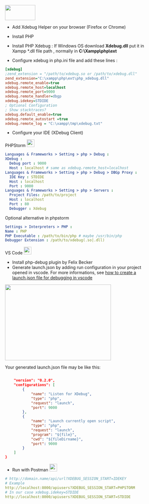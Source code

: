 <img src="https://upload.wikimedia.org/wikipedia/commons/thumb/c/c3/Xdebug_Logo.svg/351px-Xdebug_Logo.svg.png" width="100" height="50">

- Add Xdebug Helper on your browser (Firefox or Chrome)
- Install PHP
- Install PHP Xdebug : If  Windows OS download **Xdebug.dll** put it in Xampp *.dll  file path , normally in **C:\Xampp\php\ext** 

- Configure xdebug in php.ini file and  add these lines :
```ini
[xdebug]
;zend_extension = "/path/to/xdebug.so or /path/to/xdebug.dll"
zend_extension="C:\xampp\php\ext\php_xdebug.dll"
xdebug.remote_enable=true
xdebug.remote_host=localhost
xdebug.remote_port=9000
xdebug.remote_handler=dbgp
xdebug.idekey=STDIDE
; Optional Configuration
; Show stacktraces?
xdebug.default_enable=true
xdebug.remote_autostart =true
xdebug.remote_log = "C:\xampp\tmp\xdebug.txt"
```

- Configure your IDE (XDebug Client)

 PHPStorm
   <img src="https://upload.wikimedia.org/wikipedia/commons/thumb/d/d0/Phpstorm.png/220px-Phpstorm.png" width="25" height="25">

```yaml
Languages & Frameworks > Setting > php > Debug :
XDebug : 
  Debug port : 9000 
  Host : localhost # same as xdebug.remote_host=localhost
Languages & Frameworks > Setting > php > Debug > DBGp Proxy :
  IDE Key : STDIDE
  Host : localhost
  Port : 9000 
Languages & Frameworks > Setting > php > Servers :
  Project Files: /path/to/project 
  Host : localhost
  Port : 80
  Debugger : Xdebug
```
Optional alternative in phpstorm
```yaml
Settings > Interpreters > PHP :
Name : PHP
PHP Executable : /path/to/bin/php # maybe /usr/bin/php
Debugger Extension : /path/to/xdebug(.so|.dll)

```
VS Code 
  <img src="https://upload.wikimedia.org/wikipedia/commons/thumb/9/9a/Visual_Studio_Code_1.35_icon.svg/langfr-800px-Visual_Studio_Code_1.35_icon.svg.png" width="25" height="25">

  - Install php-debug plugin by Felix Becker
  - Generate launch.json by adding run configuration in your project opened in vscode. For more informations, see <a href="https://code.visualstudio.com/docs/editor/debugging"> how to create a launch.json file for debugging in vscode</a>  

<img src="https://code.visualstudio.com/assets/docs/editor/debugging/launch-configuration.png" width="350" height="250">
  
  Your generated launch.json file may be like this:

```json

    "version": "0.2.0",
    "configurations": [
        {
            "name": "Listen for XDebug",
            "type": "php",
            "request": "launch",
            "port": 9000
        },
        {
            "name": "Launch currently open script",
            "type": "php",
            "request": "launch",
            "program": "${file}",
            "cwd": "${fileDirname}",
            "port": 9000
        }
    ]
}

```
  

- Run with Postman <img src="https://seeklogo.com/images/P/postman-logo-F43375A2EB-seeklogo.com.png" width="25" height="25">
```yaml
# http://domain.name/api/url?XDEBUG_SESSION_START=IDEKEY
# Example
http://localhost:8000/apiusers?XDEBUG_SESSION_START=PHPSTORM
# In our case xdebug.idekey=STDIDE
http://localhost:8000/apiusers?XDEBUG_SESSION_START=STDIDE

```





